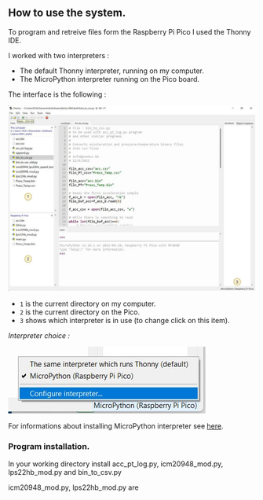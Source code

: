 ## How to use the system.

To program and retreive files form the Raspberry Pi Pico I used the Thonny IDE.

I worked with two interpreters : 

- The default Thonny interpreter, running on my computer.
- The MicroPython interpreter running on the Pico board.

The interface is the following :

![](Thonny_ide.jpg)

- `1` is the current directory on my computer.
- `2` is the current directory on the Pico.
- `3` shows which interpreter is in use (to change click on this item).

*Interpreter choice :*

![](choose_int.jpg)

For informations about installing MicroPython interpreter see [here](https://www.raspberrypi.com/documentation/microcontrollers/micropython.html).

### Program installation.

In your working directory install acc_pt_log.py, icm20948_mod.py, lps22hb_mod.py and bin_to_csv.py

icm20948_mod.py, lps22hb_mod.py are 
